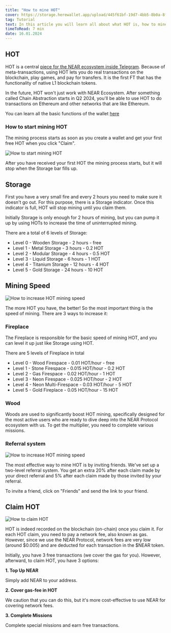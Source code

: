 ```yaml
---
title: "How to mine HOT"
cover: https://storage.herewallet.app/upload/445f61bf-19d7-4bb5-8b0a-8f4b2c2c64ed.png
tag: Tutorial
text: In this article you will learn all about what HOT is, how to mine it, how to increase the mining speed and what missions await you.
timeToRead: 7 min
date: 16.01.2024
---
```


## HOT

HOT is a central [piece for the NEAR ecosystem inside Telegram](https://t.me/herewalletbot). Because of meta-transactions, using HOT lets you do real transactions on the blockchain, play games, and pay for transfers. It is the first FT that has the functionality of native L1 blockchain tokens.

In the future, HOT won't just work with NEAR Ecosystem. After something called Chain Abstraction starts in Q2 2024, you'll be able to use HOT to do transactions on Ethereum and other networks that are like Ethereum.

You can learn all the basic functions of the wallet [here](https://www.herewallet.app/blog/Near-Telegram-Wallet)

### How to start mining HOT

The mining process starts as soon as you create a wallet and get your first free HOT when you click "Claim".

![How to start mining HOT](https://storage.herewallet.app/upload/50122551-4cad-419a-a3f2-70aebc5ea5bf.png)

After you have received your first HOT the mining process starts, but it will stop when the Storage bar fills up.

## Storage

First you have a very small fire and every 2 hours you need to make sure it doesn't go out. For this purpose, there is a Storage indicator. Once this indicator is full, HOT will stop mining until you claim them.



Initially Storage is only enough for 2 hours of mining, but you can pump it up by using HOTs to increase the time of uninterrupted mining.

There are a total of 6 levels of Storage:

- Level 0 -  Wooden Storage - 2 hours - free
- Level 1 - Metal Storage - 3 hours - 0.2 HOT
- Level 2 - Modular Storage - 4 hours - 0.5 HOT
- Level 3 - Liquid Storage - 6 hours - 1 HOT
- Level 4 - Titanium Storage - 12 hours - 4 HOT
- Level 5 - Gold Storage - 24 hours - 10 HOT

## Mining Speed

![How to increase HOT mining speed](https://storage.herewallet.app/upload/c4134a24-b40a-4ef1-b6fc-1c5cb4e49fda.png)

The more HOT you have, the better! So the most important thing is the speed of mining. There are 3 ways to increase it:

### Fireplace

The Fireplace is responsible for the basic speed of mining HOT, and you can level it up just like Storage using HOT.

There are 5 levels of Fireplace in total

- Level 0 -  Wood Firespace - 0.01 HOT/hour - free 
- Level 1 -  Stone Firespace - 0.015 HOT/hour - 0.2 HOT
- Level 2 -  Gas Firespace - 0.02 HOT/hour - 1 HOT
- Level 3 -  Neon Firespace - 0.025 HOT/hour - 2 HOT
- Level 4 -  Neon Multi-Firespace - 0.03 HOT/hour - 5 HOT
- Level 5 -  Gold Fireplace - 0.05 HOT/hour - 15 HOT

### Wood

Woods are used to significantly boost HOT mining, specifically designed for the most active users who are ready to dive deep into the NEAR Protocol ecosystem with us. To get the multiplier, you need to complete various missions.

### Referral system

![How to increase HOT mining speed](https://storage.herewallet.app/upload/5a3be264-c338-4f5e-a70e-6df1fdac8100.png)

The most effective way to mine HOT is by inviting friends. We've set up a two-level referral system. You get an extra 20% after each claim made by your direct referral and 5% after each claim made by those invited by your referral.

To invite a friend, click on "Friends" and send the link to your friend.

## Claim HOT

![How to claim HOT](https://storage.herewallet.app/upload/0ed39d13-03ea-4c22-bd03-0165113ba69c.png)

HOT is indeed recorded on the blockchain (on-chain) once you claim it. For each HOT claim, you need to pay a network fee, also known as gas. However, since we use the NEAR Protocol, network fees are very low (around $0.005) and are deducted for each transaction in the $NEAR token.

Initially, you have 3 free transactions (we cover the gas for you). However, afterward, to claim HOT, you have 3 options:

**1. Top Up NEAR**

Simply add NEAR to your address.

**2. Cover gas-fee in HOT**

We caution that you can do this, but it's more cost-effective to use NEAR for covering network fees.

**3. Complete Missions**

Complete special missions and earn free transactions.






